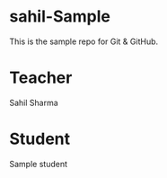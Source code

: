 # sahil-Sample
This is the sample repo for Git & GitHub.

# Teacher
Sahil Sharma

# Student 
Sample student

